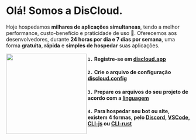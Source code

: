 # Olá! Somos a DisCloud.
Hoje hospedamos **milhares de aplicações simultaneas**, tendo a melhor performance, custo-benefício e praticidade de uso 🤯.
Oferecemos aos desenvolvedores, durante **24 horas por dia e 7 dias por semana**, uma forma **gratuita**, **rápida** e **simples de hospedar** suas aplicações.

<img align="left" height="220" src="https://i.imgur.com/M0WaCVp.png"/>

#### `1.` Registre-se em [discloud.app](https://discloudbot.com/)
#### `2.` Crie o arquivo de configuração [discloud.config](https://docs.discloudbot.com/suporte/faq/discloud.config)
#### `3.` Prepare os arquivos do seu projeto de acordo com a [linguagem](https://docs.discloudbot.com/suporte/linguagens)
#### `4.` Para hospedar seu bot ou site, existem 4 formas, pelo [Discord](https://docs.discloudbot.com/suporte/hospedar/sites/discord), [VSCode](https://marketplace.visualstudio.com/items?itemName=discloud.discloud), [CLI-js](https://www.npmjs.com/package/discloud-cli) ou [CLI-rust](https://github.com/discloud/cli-rust)

